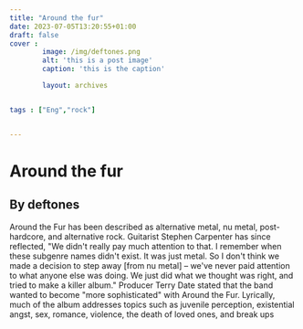 ```yaml
---
title: "Around the fur"
date: 2023-07-05T13:20:55+01:00
draft: false
cover :
        image: /img/deftones.png
        alt: 'this is a post image'
        caption: 'this is the caption'

        layout: archives


tags : ["Eng","rock"]


---
```


# Around the fur

## By deftones


Around the Fur has been described as alternative metal, nu metal, post-hardcore, and alternative rock. Guitarist Stephen Carpenter has since reflected, "We didn't really pay much attention to that. I remember when these subgenre names didn't exist. It was just metal. So I don't think we made a decision to step away [from nu metal] – we've never paid attention to what anyone else was doing. We just did what we thought was right, and tried to make a killer album." Producer Terry Date stated that the band wanted to become "more sophisticated" with Around the Fur. Lyrically, much of the album addresses topics such as juvenile perception, existential angst, sex, romance, violence, the death of loved ones, and break ups
